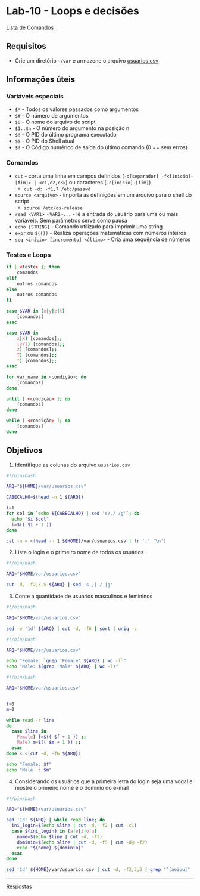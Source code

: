 # Lab-10 - Loops e decisões

[Lista de Comandos](../comandos.md)

## Requisitos

- Crie um diretório `~/var` e armazene o arquivo [usuarios.csv](files/usuarios.csv)

## Informações úteis

### Variáveis especiais

- `$*`  - Todos os valores passados como argumentos
- `$#` - O número de argumentos
- `$0`  - O nome do arquivo de script
- `$1..$n` - O número do argumento na posição n
- `$!` - O PID do último programa executado
- `$$` - O PID do Shell atual
- `$?` - O Código numérico de saída do último comando (0 == sem erros)

### Comandos

- `cut` - corta uma linha em campos definidos (`-d[separador] -f<[inicio]-[fim]> | <c1,c2,c3>`) ou caracteres (`-c[inicio]-[fim]`)
    - `cut -d: -f1,7 /etc/passwd`
- `source <arquivo>` - importa as definições em um arquivo para o shell do script
    - `source /etc/os-release`
- `read <VAR1> <VAR2>...` - lê a entrada do usuário para uma ou mais variáveis.  Sem parâmetros serve como pausa
- `echo [STRING]` - Comando utilizado para imprimir uma string
- `expr` ou `$(())` - Realiza operações matemáticas com números inteiros
- `seq <início> [incremento] <último>` - Cria uma sequência de números

### Testes e Loops

```bash
if [ <teste> ]; then
    comandos
elif
    outros comandos
else
    outros comandos
fi
```

```bash
case $VAR in (x|y|z|t)
    [comandos]
esac
```

```bash
case $VAR in
    x|X) [comandos];;
    [yY]) [comandos];;
    z) [comandos];;
    T) [comandos];;
    *) [comandos];;
esac
```

```bash
for var_name in <condição>; do
    [comandos]
done
```

```bash
until [ <condição> ]; do
    [comandos]
done
```

```bash
while [ <condição> ]; do
    [comandos]
done
```

## Objetivos

1. Identifique as colunas do arquivo `usuarios.csv`

```bash
#!/bin/bash

ARQ="${HOME}/var/usuarios.csv"

CABECALHO=$(head -n 1 ${ARQ})

i=1
for col in `echo ${CABECALHO} | sed 's/,/ /g'`; do
  echo "$i $col"
  i=$(( $i + 1 ))
done

```

```bash
cat -n < <(head -n 1 ${HOME}/var/usuarios.csv | tr ',' '\n')
```

2. Liste o login e o primeiro nome de todos os usuários

```bash
#!/bin/bash

ARQ="$HOME/var/usuarios.csv"

cut -d, -f2,3,5 ${ARQ} | sed 's|,| / |g'
```

3. Conte a quantidade de usuários masculinos e femininos

```bash
#!/bin/bash

ARQ="$HOME/var/usuarios.csv"

sed -e '1d' ${ARQ} | cut -d, -f6 | sort | uniq -c

```

```bash
#!/bin/bash

ARQ="$HOME/var/usuarios.csv"

echo "Female: `grep 'Female' ${ARQ} | wc -l`"
echo "Male: $(grep 'Male' ${ARQ} | wc -l)"

```


```bash
#!/bin/bash

ARQ="$HOME/var/usuarios.csv"


f=0
m=0

while read -r line
do
  case $line in
    Female) f=$(( $f + 1 )) ;;
    Male) m=$(( $m + 1 )) ;;
  esac
done < <(cut -d, -f6 ${ARQ})

echo "Female: $f"
echo "Male  : $m"

```

4. Considerando os usuários que a primeira letra do login seja uma vogal e mostre o primeiro nome e o domínio do e-mail


```bash
#!/bin/bash

ARQ="${HOME}/var/usuarios.csv"

sed '1d' ${ARQ} | while read line; do
  ini_login=$(echo $line | cut -d, -f2 | cut -c1)
  case ${ini_login} in (a|e|i|o|u)
    nome=$(echo $line | cut -d, -f3)
    dominio=$(echo $line | cut -d, -f5 | cut -d@ -f2)
    echo "${nome} ${dominio}"
  esac
done

```


```bash
sed '1d' ${HOME}/var/usuarios.csv | cut -d, -f2,3,5 | grep "^[aeiou]" | while read line; do echo "$(echo $line | cut -d, -f2) $(echo $line | cut -d, -f3 | sed -e 's/^.*@//')"; done
```


------------
[Respostas](respostas.md)
